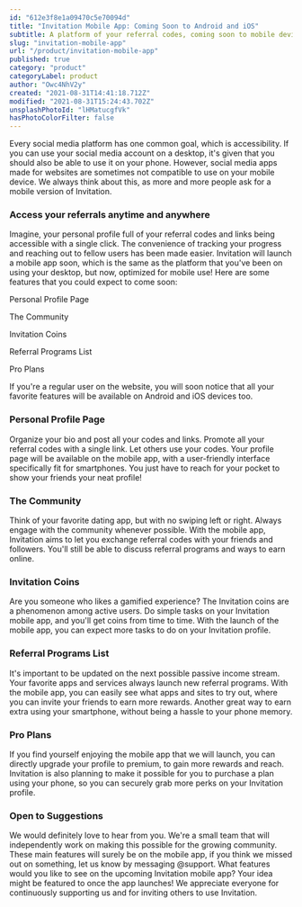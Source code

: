 ```yaml
---
id: "612e3f8e1a09470c5e70094d"
title: "Invitation Mobile App: Coming Soon to Android and iOS"
subtitle: A platform of your referral codes, coming soon to mobile devices!
slug: "invitation-mobile-app"
url: "/product/invitation-mobile-app"
published: true
category: "product"
categoryLabel: product
author: "Owc4NhV2y"
created: "2021-08-31T14:41:18.712Z"
modified: "2021-08-31T15:24:43.702Z"
unsplashPhotoId: "lHMatucgfVk"
hasPhotoColorFilter: false
---
```

Every social media platform has one common goal, which is accessibility. If you can use your social media account on a desktop, it's given that you should also be able to use it on your phone. However, social media apps made for websites are sometimes not compatible to use on your mobile device. We always think about this, as more and more people ask for a mobile version of Invitation.

### **Access your referrals anytime and anywhere**

Imagine, your personal profile full of your referral codes and links being accessible with a single click. The convenience of tracking your progress and reaching out to fellow users has been made easier. Invitation will launch a mobile app soon, which is the same as the platform that you've been on using your desktop, but now, optimized for mobile use! Here are some features that you could expect to come soon:

Personal Profile Page

The Community

Invitation Coins

Referral Programs List

Pro Plans

If you're a regular user on the website, you will soon notice that all your favorite features will be available on Android and iOS devices too.

### **Personal Profile Page**

Organize your bio and post all your codes and links. Promote all your referral codes with a single link. Let others use your codes. Your profile page will be available on the mobile app, with a user-friendly interface specifically fit for smartphones. You just have to reach for your pocket to show your friends your neat profile!

### **The Community**

Think of your favorite dating app, but with no swiping left or right. Always engage with the community whenever possible. With the mobile app, Invitation aims to let you exchange referral codes with your friends and followers. You'll still be able to discuss referral programs and ways to earn online.

### **Invitation Coins**

Are you someone who likes a gamified experience? The Invitation coins are a phenomenon among active users. Do simple tasks on your Invitation mobile app, and you'll get coins from time to time. With the launch of the mobile app, you can expect more tasks to do on your Invitation profile.

### **Referral Programs List**

It's important to be updated on the next possible passive income stream. Your favorite apps and services always launch new referral programs. With the mobile app, you can easily see what apps and sites to try out, where you can invite your friends to earn more rewards. Another great way to earn extra using your smartphone, without being a hassle to your phone memory.

### **Pro Plans**

If you find yourself enjoying the mobile app that we will launch, you can directly upgrade your profile to premium, to gain more rewards and reach. Invitation is also planning to make it possible for you to purchase a plan using your phone, so you can securely grab more perks on your Invitation profile.

### **Open to Suggestions**

We would definitely love to hear from you. We're a small team that will independently work on making this possible for the growing community. These main features will surely be on the mobile app, if you think we missed out on something, let us know by messaging @support. What features would you like to see on the upcoming Invitation mobile app? Your idea might be featured to once the app launches! We appreciate everyone for continuously supporting us and for inviting others to use Invitation.
